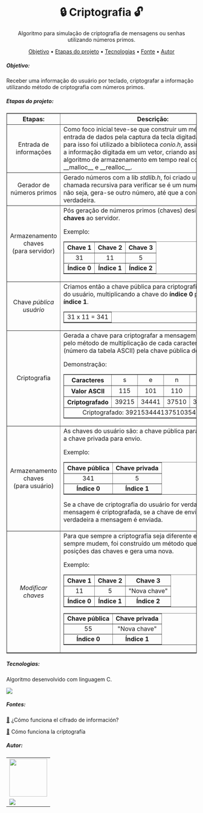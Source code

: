 <h1 align = "center"> 🔒 Criptografia 🔓</h1>

<p align = "center"> Algoritmo para simulação de criptografia de mensagens ou senhas utilizando números primos. </p>

<p align="center">
 <a href="https://github.com/Vitor-Manoel-Silva-dos-Santos/criptografiaComNumerosPrimos/blob/master/README.md#-objetivo-">Objetivo</a> •
 <a href="https://github.com/Vitor-Manoel-Silva-dos-Santos/criptografiaComNumerosPrimos/blob/master/README.md#-etapas-do-projeto-">Etapas do projeto</a> • 
 <a href="https://github.com/Vitor-Manoel-Silva-dos-Santos/criptografiaComNumerosPrimos/blob/master/README.md#-tecnologias-">Tecnologias</a> • 
 <a href="https://github.com/Vitor-Manoel-Silva-dos-Santos/criptografiaComNumerosPrimos/blob/master/README.md#-fontes-">Fonte</a> • 
 <a href="https://github.com/Vitor-Manoel-Silva-dos-Santos/criptografiaComNumerosPrimos/blob/master/README.md#-autor-">Autor</a> 

<h5 href = "#objetivo"> Objetivo: </h5>

<p>Receber uma informação do usuário por teclado, criptografar a informação utilizando método de criptografia com números primos.</p>

<h5 href = "#etapas"> Etapas do projeto: </h5>

<table border="1">
    <tr>
        <th>Etapas: </th>
        <th>Descrição: </th>
    </tr>
    <tr>
        <td align="center">Entrada de informações</td>
        <td>Como foco inicial teve-se que construir um método de entrada de dados pela captura 
            da tecla digitada do teclado, para isso foi utilizado a biblioteca <i>conio.h</i>, assim armazenando a 
        informação digitada em um vetor, criando assim um algoritmo de armazenamento em tempo real com a função __malloc__ e __realloc__.</td>
    </tr>
    <tr> 
        <td align="center">Gerador de números primos</td>
        <td>Gerado números com a lib <i>stdlib.h</i>, foi criado um método com chamada recursiva
        para verificar se é um numero primo, caso não seja, gera-se outro número, até que a condição
    seja verdadeira.</td>
    </tr>
    <tr>
        <td align="center"> Armazenamento chaves <br>
        (para servidor) </td>
        <td>Pós geração de números primos (chaves) designasse três <b>chaves</b> ao servidor.
        <p>Exemplo: </p>
        <table align="center" border="1">
            <tr>
                <th><b>Chave 1</b></th>
                <th><b>Chave 2</b></th>
                <th><b>Chave 3</b></th>
            </tr>
            <tr>
                <td align="center">31</td>
                <td align="center">11</td>
                <td align="center">5</td>
            </tr>
            <tr>
                <td align="center"><b>Índice 0</b></td>
                <td align="center"><b>Índice 1</b></td>
                <td align="center"><b>Índice 2</b></td>
            </tr>
        </table>
        </td>
    </tr>
    <tr>
        <td align="center">Chave <i>pública usuário</i></td>
        <td>Criamos então a chave pública para criptografia da mensagem do usuário, multiplicando
            a chave do <b>índice 0</b> pela chave do <b>índice 1</b>.
            <table align="center" border="1">
                <tr>
                    <td align="center">
                        31 x 11 = 341
                    </td>
                </tr>
            </table>
        </td>
    </tr>
    <tr>
        <td align="center">Criptografia</td>
        <td>Gerada a chave para criptografar a mensagem, criptografasse pelo método de multiplicação 
            de cada caracter digitado (número da tabela ASCII) pela chave pública do usuário.
            <p>Demonstração: </p>
            <table border="1" align="center">
                <tr>
                    <th>Caracteres</th>
                    <td align="center">s</td>
                    <td align="center">e</td>
                    <td align="center">n</td>
                    <td align="center">h</td>
                    <td align="center">a</td>
                </tr>
                <tr>
                    <th>Valor ASCII</th>
                    <td align="center">115</td>
                    <td align="center">101</td>
                    <td align="center">110</td>
                    <td align="center">104</td>
                    <td align="center">97</td>
                </tr>
                <tr>
                    <th>Criptografado</th>
                    <td align="center">39215</td>
                    <td align="center">34441</td>
                    <td align="center">37510</td>
                    <td align="center">35464</td>
                    <td align="center">33077</td>
                </tr>
                <tr>
                    <td align="center" colspan="6" >Criptografado: 3921534441375103546433077</td>
                </tr>
            </table>
        </td> 
    </tr>       
    <tr>
        <td align="center">Armazenamento chaves<br>(para usuário)</td>
        <td>As chaves do usuário são: a chave pública para criptografar e a chave privada para envio.
        <p>Exemplo:</p>
            <table align="center" border="1">
                <tr>
                    <th><b>Chave pública</b></th>
                    <th><b>Chave privada</b></th>
                </tr>
                <tr>
                    <td align="center">341</td>
                    <td align="center">5</td>
                </tr>
                <tr>
                    <td align = "center"><b>Índice 0</b></td>
                    <td align = "center"><b>Índice 1</b></td>
                </tr>
            </table>
            <p>Se a chave de criptografia do usuário for verdadeira, a mensagem é criptografada, se 
                a chave de envio do usuário for verdadeira a mensagem é enviada.
            </p>
        </td>
    </tr>
    <tr>
        <td align="center"><i>Modificar chaves</i></td>
        <td>Para que sempre a criptografia seja diferente e as chaves sempre mudem, foi construído um
            método que muda as posições das chaves e gera uma nova.
        <p>Exemplo:</p>
            <table align="center" border="1">
                <tr>
                    <th><b>Chave 1</b></th>
                    <th><b>Chave 2</b></th>
                    <th><b>Chave 3</b></th>
                </tr>
                <tr>
                    <td align="center">11</td>
                    <td align="center">5</td>
                    <td align="center">"Nova chave"</td>
                </tr>
                <tr>
                    <td align="center"><b>Índice 0</b></td>
                    <td align="center"><b>Índice 1</b></td>
                    <td align="center"><b>Índice 2</b></td>
                </tr>
            </table>
            <table border="1" align="center">
                <tr>
                    <td><b>Chave pública</b></td>
                    <td><b>Chave privada</b></td>
                </tr>
                <tr>
                    <td align="center">55</td>
                    <td align="center">"Nova chave"</td>
                </tr>
                <tr>
                    <td align="center"><b>Índice 0</b></td>
                    <td align="center"><b>Índice 1</b></td>
                </tr>
            </table></td>
    </tr>
</table>
<h5 href = "#tecnologias"> Tecnologias: </h5>
<p>Algoritmo desenvolvido com linguagem C.</p>
<img src="https://img.shields.io/badge/c-%2300599C.svg?style=for-the-badge&logo=c&logoColor=white"/>

<h5 href = "#fonte"> Fontes: </h5>
<p><a href = "https://www.youtube.com/watch?v=dChr0TyQ6yc&t=825s" target="_blank"> 🔗</a> ¿Cómo funciona el cifrado de información?</p>
<p><a href = "https://www.youtube.com/watch?v=Q8K311s7EiM&t=283s" target="_blank"> 🔗</a> Cómo funciona la criptografía </p>

<h5 href = "#autor"> Autor: </h5>
<table border="0">
    <tr>
        <td align="center">
            <a href="https://github.com/Vitor-Manoel-Silva-dos-Santos" target="_blank"><img src="https://avatars.githubusercontent.com/u/83611513?v=4" height= "100" width= "100" /></a>
        </td>
    </tr>
    <tr>
        <td>
            <a href = "https://www.linkedin.com/in/vitor-manoel-s-santos/" target="_blank"> <img src="https://img.shields.io/badge/LinkedIn-0077B5?style=for-the-badge&logo=linkedin&logoColor=white"/> </a>
        </td>
    </tr>
</table>
